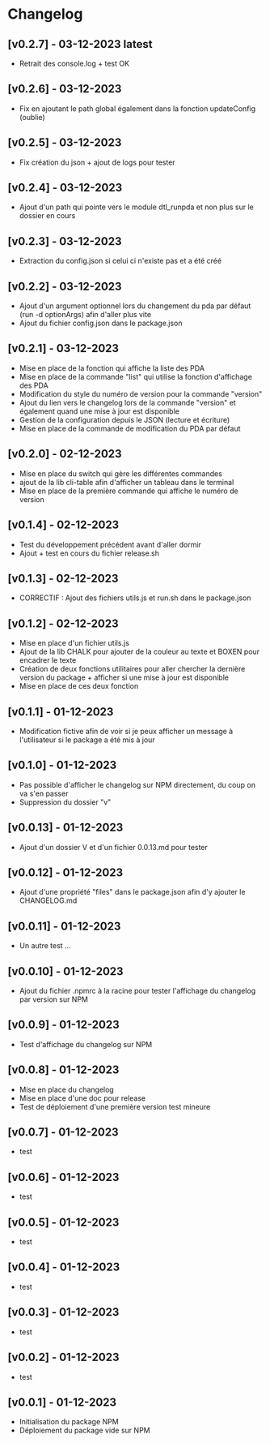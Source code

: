 # Changelog

## [v0.2.7] - 03-12-2023 latest
- Retrait des console.log + test OK

## [v0.2.6] - 03-12-2023
- Fix en ajoutant le path global également dans la fonction updateConfig (oublie)

## [v0.2.5] - 03-12-2023
- Fix création du json + ajout de logs pour tester

## [v0.2.4] - 03-12-2023
- Ajout d'un path qui pointe vers le module dtl_runpda et non plus sur le dossier en cours

## [v0.2.3] - 03-12-2023
- Extraction du config.json si celui ci n'existe pas et a été créé

## [v0.2.2] - 03-12-2023
- Ajout d'un argument optionnel lors du changement du pda par défaut (run -d optionArgs) afin d'aller plus vite
- Ajout du fichier config.json dans le package.json

## [v0.2.1] - 03-12-2023
- Mise en place de la fonction qui affiche la liste des PDA
- Mise en place de la commande "list" qui utilise la fonction d'affichage des PDA
- Modification du style du numéro de version pour la commande "version"
- Ajout du lien vers le changelog lors de la commande "version" et également quand une mise à jour est disponible
- Gestion de la configuration depuis le JSON (lecture et écriture)
- Mise en place de la commande de modification du PDA par défaut

## [v0.2.0] - 02-12-2023
- Mise en place du switch qui gère les différentes commandes
- ajout de la lib cli-table afin d'afficher un tableau dans le terminal
- Mise en place de la première commande qui affiche le numéro de version

## [v0.1.4] - 02-12-2023
- Test du développement précédent avant d'aller dormir
- Ajout + test en cours du fichier release.sh

## [v0.1.3] - 02-12-2023
- CORRECTIF : Ajout des fichiers utils.js et run.sh dans le package.json

## [v0.1.2] - 02-12-2023
- Mise en place d'un fichier utils.js
- Ajout de la lib CHALK pour ajouter de la couleur au texte et BOXEN pour encadrer le texte
- Création de deux fonctions utilitaires pour aller chercher la dernière version du package + afficher si une mise à jour est disponible
- Mise en place de ces deux fonction

## [v0.1.1] - 01-12-2023
- Modification fictive afin de voir si je peux afficher un message à l'utilisateur si le package a été mis à jour

## [v0.1.0] - 01-12-2023
- Pas possible d'afficher le changelog sur NPM directement, du coup on va s'en passer
- Suppression du dossier "v"

## [v0.0.13] - 01-12-2023
- Ajout d'un dossier V et d'un fichier 0.0.13.md pour tester

## [v0.0.12] - 01-12-2023
- Ajout d'une propriété "files" dans le package.json afin d'y ajouter le CHANGELOG.md

## [v0.0.11] - 01-12-2023
- Un autre test ...

## [v0.0.10] - 01-12-2023
- Ajout du fichier .npmrc à la racine pour tester l'affichage du changelog par version sur NPM

## [v0.0.9] - 01-12-2023
- Test d'affichage du changelog sur NPM

## [v0.0.8] - 01-12-2023
- Mise en place du changelog
- Mise en place d'une doc pour release
- Test de déploiement d'une première version test mineure

## [v0.0.7] - 01-12-2023
- test

## [v0.0.6] - 01-12-2023
- test

## [v0.0.5] - 01-12-2023
- test

## [v0.0.4] - 01-12-2023
- test

## [v0.0.3] - 01-12-2023
- test

## [v0.0.2] - 01-12-2023
- test

## [v0.0.1] - 01-12-2023
- Initialisation du package NPM
- Déploiement du package vide sur NPM